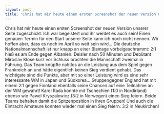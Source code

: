 ```yaml
---
layout: post
title: "Chris hat mir heute einen ersten Screenshot der neuen Version unserer Seite zugeschickt."
---
```


Chris hat mir heute einen ersten Screenshot der neuen Version unserer Seite zugeschickt. Ich war begeistert und ihr werdet es auch sein! Einen genauen Termin für den Start unserer Seite kann ich noch nicht nennen. Wir hoffen aber, dass es noch im April so weit sein wird... Die deutsche Nationalmannschaft ist nur knapp an einer Blamage vorbeigeschrammt: 2:1 hieß es am Ende gegen Albanien. Deisler nach 50 Minuten und Debütant Miroslav Klose kurz vor Schluss brachten die Mannschaft zweimal in Führung. Das Team knüpfte nahtlos an die Leistung aus dem Spiel gegen Frankreich an und hätte eigentlich keinen Sieg verdient gehabt. Das wichtigste sind die Punkte, aber mit so einer Leistung wird es eine sehr interessante WM in Japan und Südkorea... Gruppengegner England hat mit einem 2:1 gegen Finnland ebenfalls seine Chancen auf eine Teilnahme an der WM gewahrt! Karel Rada konnte mit Tschechien (1:0 in Nordirland) ebenso wie Pawel Kryszalowicz (3:2 in Norwegen) einen Sieg feiern. Beide Teams behalten damit die Spitzenposition in ihren Gruppen! Und auch die Eintracht Amateure konnten wieder mal einen Sieg feiern: 3:2 in Neukirchen!
